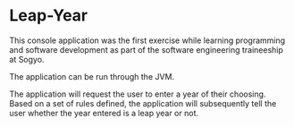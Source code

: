 # Leap-Year
This console application was the first exercise while learning programming and software development as part of the software engineering traineeship at Sogyo.

The application can be run through the JVM.

The application will request the user to enter a year of their choosing. Based on a set of rules defined, the application will subsequently tell the user whether the year entered is a leap year or not.
